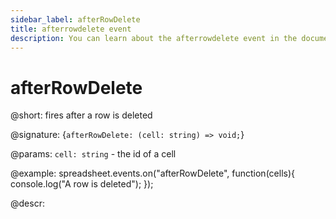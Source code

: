 ```yaml
---
sidebar_label: afterRowDelete
title: afterrowdelete event
description: You can learn about the afterrowdelete event in the documentation of the DHTMLX JavaScript Spreadsheet library. Browse developer guides and API reference, try out code examples and live demos, and download a free 30-day evaluation version of DHTMLX Spreadsheet.
---
```


# afterRowDelete

@short: fires after a row is deleted

@signature: {`afterRowDelete: (cell: string) => void;`}

@params:
`cell: string` - the id of a cell

@example:
spreadsheet.events.on("afterRowDelete", function(cells){
	console.log("A row is deleted");
});

@descr:
